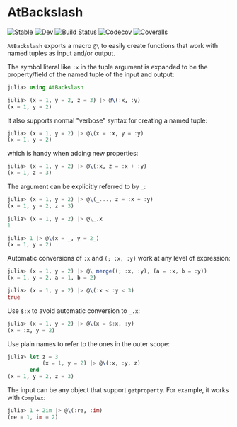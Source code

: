 # AtBackslash

[![Stable](https://img.shields.io/badge/docs-stable-blue.svg)](https://tkf.github.io/AtBackslash.jl/stable)
[![Dev](https://img.shields.io/badge/docs-dev-blue.svg)](https://tkf.github.io/AtBackslash.jl/dev)
[![Build Status](https://travis-ci.com/tkf/AtBackslash.jl.svg?branch=master)](https://travis-ci.com/tkf/AtBackslash.jl)
[![Codecov](https://codecov.io/gh/tkf/AtBackslash.jl/branch/master/graph/badge.svg)](https://codecov.io/gh/tkf/AtBackslash.jl)
[![Coveralls](https://coveralls.io/repos/github/tkf/AtBackslash.jl/badge.svg?branch=master)](https://coveralls.io/github/tkf/AtBackslash.jl?branch=master)


`AtBackslash` exports a macro `@\` to easily create functions that
work with named tuples as input and/or output.

The symbol literal like `:x` in the tuple argument is expanded to be
the property/field of the named tuple of the input and output:

```julia
julia> using AtBackslash

julia> (x = 1, y = 2, z = 3) |> @\(:x, :y)
(x = 1, y = 2)
```

It also supports normal "verbose" syntax for creating a named tuple:

```julia
julia> (x = 1, y = 2) |> @\(x = :x, y = :y)
(x = 1, y = 2)
```

which is handy when adding new properties:

```julia
julia> (x = 1, y = 2) |> @\(:x, z = :x + :y)
(x = 1, z = 3)
```

The argument can be explicitly referred to by `_`:

```julia
julia> (x = 1, y = 2) |> @\(_..., z = :x + :y)
(x = 1, y = 2, z = 3)
```

```julia
julia> (x = 1, y = 2) |> @\_.x
1
```

```julia
julia> 1 |> @\(x = _, y = 2_)
(x = 1, y = 2)
```

Automatic conversions of `:x` and `(; :x, :y)` work at any level of
expression:

```julia
julia> (x = 1, y = 2) |> @\ merge((; :x, :y), (a = :x, b = :y))
(x = 1, y = 2, a = 1, b = 2)
```

```julia
julia> (x = 1, y = 2) |> @\(:x < :y < 3)
true
```

Use `$:x` to avoid automatic conversion to `_.x`:

```julia
julia> (x = 1, y = 2) |> @\(x = $:x, :y)
(x = :x, y = 2)
```

Use plain names to refer to the ones in the outer scope:

```julia
julia> let z = 3
           (x = 1, y = 2) |> @\(:x, :y, z)
       end
(x = 1, y = 2, z = 3)
```

The input can be any object that support `getproperty`.  For example,
it works with `Complex`:

```julia
julia> 1 + 2im |> @\(:re, :im)
(re = 1, im = 2)
```
